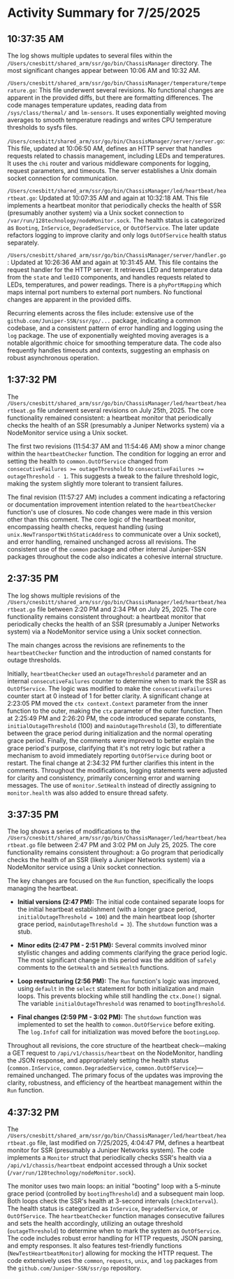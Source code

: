 # Activity Summary for 7/25/2025

## 10:37:35 AM
The log shows multiple updates to several files within the `/Users/cnesbitt/shared_arm/ssr/go/bin/ChassisManager` directory.  The most significant changes appear between 10:06 AM and 10:32 AM.

`/Users/cnesbitt/shared_arm/ssr/go/bin/ChassisManager/temperature/temperature.go`: This file underwent several revisions.  No functional changes are apparent in the provided diffs, but there are formatting differences. The code manages temperature updates, reading data from `/sys/class/thermal/` and `lm-sensors`. It uses exponentially weighted moving averages to smooth temperature readings and writes CPU temperature thresholds to sysfs files.

`/Users/cnesbitt/shared_arm/ssr/go/bin/ChassisManager/server/server.go`: This file, updated at 10:06:50 AM, defines an HTTP server that handles requests related to chassis management, including LEDs and temperatures.  It uses the `chi` router and various middleware components for logging, request parameters, and timeouts.  The server establishes a Unix domain socket connection for communication.

`/Users/cnesbitt/shared_arm/ssr/go/bin/ChassisManager/led/heartbeat/heartbeat.go`:  Updated at 10:07:35 AM and again at 10:32:18 AM.  This file implements a heartbeat monitor that periodically checks the health of SSR (presumably another system) via a Unix socket connection to `/var/run/128technology/nodeMonitor.sock`.  The health status is categorized as `Booting`, `InService`, `DegradedService`, or `OutOfService`. The later update refactors logging to improve clarity and only logs `OutOfService` health status separately.

`/Users/cnesbitt/shared_arm/ssr/go/bin/ChassisManager/server/handler.go`: Updated at 10:26:36 AM and again at 10:31:45 AM. This file contains the request handler for the HTTP server.  It retrieves LED and temperature data from the `state` and `ledIO` components,  and handles requests related to LEDs, temperatures, and power readings.  There is a `phyPortMapping` which maps internal port numbers to external port numbers.  No functional changes are apparent in the provided diffs.


Recurring elements across the files include:  extensive use of the `github.com/Juniper-SSN/ssr/go/...` package, indicating a common codebase, and a consistent pattern of error handling and logging using the `log` package.  The use of exponentially weighted moving averages is a notable algorithmic choice for smoothing temperature data.  The code also frequently handles timeouts and contexts, suggesting an emphasis on robust asynchronous operation.


## 1:37:32 PM
The `/Users/cnesbitt/shared_arm/ssr/go/bin/ChassisManager/led/heartbeat/heartbeat.go` file underwent several revisions on July 25th, 2025.  The core functionality remained consistent: a heartbeat monitor that periodically checks the health of an SSR (presumably a Juniper Networks system) via a NodeMonitor service using a Unix socket.

The first two revisions (11:54:37 AM and 11:54:46 AM) show a minor change within the `heartbeatChecker` function. The condition for logging an error and setting the health to `common.OutOfService` changed from `consecutiveFailures >= outageThreshold` to `consecutiveFailures >= outageThreshold - 1`. This suggests a tweak to the failure threshold logic, making the system slightly more tolerant to transient failures.

The final revision (11:57:27 AM) includes a comment indicating a refactoring or documentation improvement intention related to the `heartbeatChecker` function's use of closures.  No code changes were made in this version other than this comment.  The core logic of the heartbeat monitor, encompassing health checks, request handling (using `unix.NewTransportWithStaticAddress` to communicate over a Unix socket), and error handling, remained unchanged across all revisions.  The consistent use of the `common` package and other internal Juniper-SSN packages throughout the code also indicates a cohesive internal structure.


## 2:37:35 PM
The log shows multiple revisions of the `/Users/cnesbitt/shared_arm/ssr/go/bin/ChassisManager/led/heartbeat/heartbeat.go` file between 2:20 PM and 2:34 PM on July 25, 2025.  The core functionality remains consistent throughout:  a heartbeat monitor that periodically checks the health of an SSR (presumably a Juniper Networks system) via a NodeMonitor service using a Unix socket connection.

The main changes across the revisions are refinements to the `heartbeatChecker` function and the introduction of named constants for outage thresholds.

Initially, `heartbeatChecker` used an `outageThreshold` parameter and an internal `consecutiveFailures` counter to determine when to mark the SSR as `OutOfService`. The logic was modified to make the `consecutiveFailures` counter start at 0 instead of 1 for better clarity.  A significant change at 2:23:05 PM moved the `ctx context.Context` parameter from the inner function to the outer, making the `ctx` parameter of the outer function.  Then at 2:25:49 PM and 2:26:20 PM, the code introduced separate constants, `initialOutageThreshold` (100) and `mainOutageThreshold` (3), to differentiate between the grace period during initialization and the normal operating grace period.  Finally, the comments were improved to better explain the grace period's purpose, clarifying that it's not retry logic but rather a mechanism to avoid immediately reporting `OutOfService` during boot or restart.  The final change at 2:34:32 PM further clarifies this intent in the comments.  Throughout the modifications, logging statements were adjusted for clarity and consistency, primarily concerning error and warning messages.  The use of `monitor.SetHealth` instead of directly assigning to `monitor.health` was also added to ensure thread safety.


## 3:37:35 PM
The log shows a series of modifications to the `/Users/cnesbitt/shared_arm/ssr/go/bin/ChassisManager/led/heartbeat/heartbeat.go` file between 2:47 PM and 3:02 PM on July 25, 2025.  The core functionality remains consistent throughout:  a Go program that periodically checks the health of an SSR (likely a Juniper Networks system) via a NodeMonitor service using a Unix socket connection.

The key changes are focused on the `Run` function, specifically the loops managing the heartbeat.

* **Initial versions (2:47 PM):** The initial code contained separate loops for the initial heartbeat establishment (with a longer grace period, `initialOutageThreshold = 100`) and the main heartbeat loop (shorter grace period, `mainOutageThreshold = 3`).  The `shutdown` function was a stub.

* **Minor edits (2:47 PM - 2:51 PM):** Several commits involved minor stylistic changes and adding comments clarifying the grace period logic.  The most significant change in this period was the addition of `safely` comments to the `GetHealth` and `SetHealth` functions.

* **Loop restructuring (2:56 PM):**  The `Run` function's logic was improved, using `default` in the `select` statement for both initialization and main loops.  This prevents blocking while still handling the `ctx.Done()` signal.  The variable `initialOutageThreshold` was renamed to `bootingThreshold`.

* **Final changes (2:59 PM - 3:02 PM):** The `shutdown` function was implemented to set the health to `common.OutOfService` before exiting.  The `log.Infof` call for initialization was moved before the `bootingLoop`.

Throughout all revisions, the core structure of the heartbeat check—making a GET request to `/api/v1/chassis/heartbeat` on the NodeMonitor, handling the JSON response, and appropriately setting the health status (`common.InService`, `common.DegradedService`, `common.OutOfService`)—remained unchanged. The primary focus of the updates was improving the clarity, robustness, and efficiency of the heartbeat management within the `Run` function.


## 4:37:32 PM
The `/Users/cnesbitt/shared_arm/ssr/go/bin/ChassisManager/led/heartbeat/heartbeat.go` file, last modified on 7/25/2025, 4:04:47 PM, defines a heartbeat monitor for SSR (presumably a Juniper Networks system).  The code implements a `Monitor` struct that periodically checks SSR's health via a `/api/v1/chassis/heartbeat` endpoint accessed through a Unix socket (`/var/run/128technology/nodeMonitor.sock`).

The monitor uses two main loops: an initial "booting" loop with a 5-minute grace period (controlled by `bootingThreshold`) and a subsequent main loop.  Both loops check the SSR's health at 3-second intervals (`checkInterval`). The health status is categorized as `InService`, `DegradedService`, or `OutOfService`.  The `heartbeatChecker` function manages consecutive failures and sets the health accordingly, utilizing an outage threshold (`outageThreshold`) to determine when to mark the system as `OutOfService`. The code includes robust error handling for HTTP requests, JSON parsing, and empty responses.  It also features test-friendly functions (`NewTestHeartbeatMonitor`) allowing for mocking the HTTP request.  The code extensively uses the `common`, `requests`, `unix`, and `log` packages from the `github.com/Juniper-SSN/ssr/go` repository.
